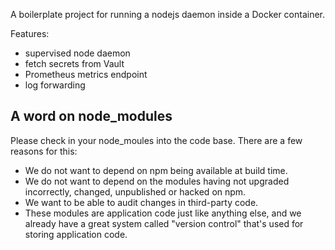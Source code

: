 A boilerplate project for running a nodejs daemon inside a Docker container.

Features:
* supervised node daemon
* fetch secrets from Vault
* Prometheus metrics endpoint
* log forwarding


## A word on node_modules

Please check in your node_moules into the code base. There are a few reasons for this:
* We do not want to depend on npm being available at build time.
* We do not want to depend on the modules having not upgraded incorrectly, changed, unpublished or hacked on npm.
* We want to be able to audit changes in third-party code.
* These modules are application code just like anything else, and we already have a great system called "version control" that's used for storing application code.
